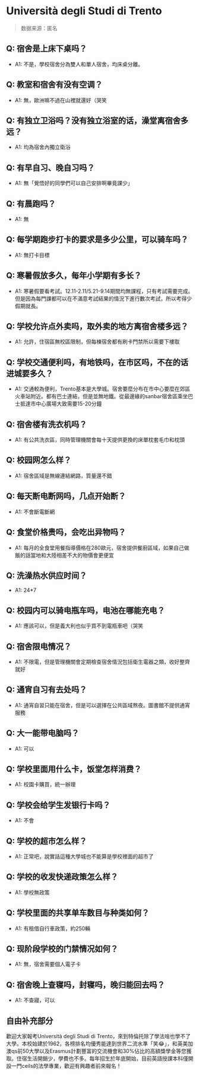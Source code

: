 # Università degli Studi di Trento

> 数据来源：匿名

## Q: 宿舍是上床下桌吗？

- A1: 不是，學校宿舍分為雙人和單人宿舍，均床桌分離。

## Q: 教室和宿舍有没有空调？

- A1: 無，歐洲嘛不過在山裡就還好（哭笑

## Q: 有独立卫浴吗？没有独立浴室的话，澡堂离宿舍多远？

- A1: 均為宿舍內獨立衛浴

## Q: 有早自习、晚自习吗？

- A1: 無「覺悟好的同學們可以自己安排啊畢竟課少」

## Q: 有晨跑吗？

- A1: 無

## Q: 每学期跑步打卡的要求是多少公里，可以骑车吗？

- A1: 無打卡目標

## Q: 寒暑假放多久，每年小学期有多长？

- A1: 寒暑假要看考試。12.11-2.11/5.21-9.14期間均無課程，只有考試需要完成。但是因為每門課都可以在不滿意考試結果的情況下進行數次考試，所以考得少假期就長。

## Q: 学校允许点外卖吗，取外卖的地方离宿舍楼多远？

- A1: 允許，住宿區無校區限制，但每棟宿舍都有刷卡門禁所以需要下樓取

## Q: 学校交通便利吗，有地铁吗，在市区吗，不在的话进城要多久？

- A1: 交通較為便利，Trento基本是大學城。宿舍要麼分布在市中心要麼在郊區火車站附近。都有巴士連結，但是並無地鐵。從最邊緣的sanbar宿舍區乘坐巴士抵達市中心廣場大致需要15-20分鐘

## Q: 宿舍楼有洗衣机吗？

- A1: 有公共洗衣區，同時管理機關會每十天提供更換的床單枕套毛巾和枕頭

## Q: 校园网怎么样？

- A1: 宿舍區域是無線連結網路，質量還不錯

## Q: 每天断电断网吗，几点开始断？

- A1: 不會斷電斷網

## Q: 食堂价格贵吗，会吃出异物吗？

- A1: 每月的全食堂用餐指導價格在280歐元，宿舍提供餐廚區域，如果自己做飯的話當地和大陸相差不大的物價會更便宜

## Q: 洗澡热水供应时间？

- A1: 24\*7

## Q: 校园内可以骑电瓶车吗，电池在哪能充电？

- A1: 應該可以，但是義大利也似乎買不到電瓶車吧（哭笑

## Q: 宿舍限电情况？

- A1: 不限電，但是管理機關會定期檢查宿舍情況包括衛生電器之類，收好整齊就好

## Q: 通宵自习有去处吗？

- A1: 通宵自習只能在宿舍，但是可以選擇在公共區域熬夜。圖書館不提供通宵服務

## Q: 大一能带电脑吗？

- A1: 可以

## Q: 学校里面用什么卡，饭堂怎样消费？

- A1: 校園卡購買，統一辦理

## Q: 学校会给学生发银行卡吗？

- A1: 不會

## Q: 学校的超市怎么样？

- A1: 正常吧，說實話這種大學城也不能算是學校裡面的超市了

## Q: 学校的收发快递政策怎么样？

- A1: 學校無政策

## Q: 学校里面的共享单车数目与种类如何？

- A1: 有租借自行車政策，約250輛

## Q: 现阶段学校的门禁情况如何？

- A1: 無，宿舍需要個人電子卡

## Q: 宿舍晚上查寝吗，封寝吗，晚归能回去吗？

- A1: 不查寢，可以

## 自由补充部分

歡迎大家報考Università degli Studi di Trento，來到特倫托除了學法啥也學不了大學。本校始建於1962，各榜排名均優秀能達到世界二流水準「笑😂」，和英美加澳qs前50大學以及Erasmus計劃豐富的交流機會和30%佔比的高額獎學金等您獲取。住宿生活開銷少，學費也不多。每年招生於年底開始，目前英語授課本科僅開設一門ceils的法學專業，歡迎有興趣者前來報名！